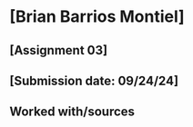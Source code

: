 # [Brian Barrios Montiel]
## [Assignment 03]
## [Submission date: 09/24/24]
## Worked with/sources 
